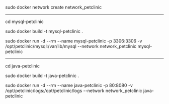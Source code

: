 sudo docker network create network_petclinic

--------------------------------------------
cd mysql-petclinic

sudo docker build -t mysql-petclinic .

sudo docker run -d --rm --name mysql-petclinic -p 3306:3306 -v /opt/petclinic/mysql:/var/lib/mysql --network network_petclinic mysql-petclinic

--------------------------------------------
cd java-petclinic

sudo docker build -t java-petclinic .

sudo docker run -d --rm --name java-petclinic  -p 80:8080 -v /opt/petclinic/logs:/opt/petclinic/logs --network network_petclinic java-petclinic
